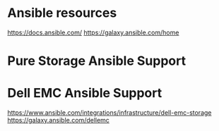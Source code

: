 # Ansible resources
https://docs.ansible.com/
https://galaxy.ansible.com/home



# Pure Storage Ansible Support


# Dell EMC Ansible Support
https://www.ansible.com/integrations/infrastructure/dell-emc-storage
https://galaxy.ansible.com/dellemc

<!--stackedit_data:
eyJoaXN0b3J5IjpbLTE2Nzg5MzczOTksNzMwOTk4MTE2XX0=
-->